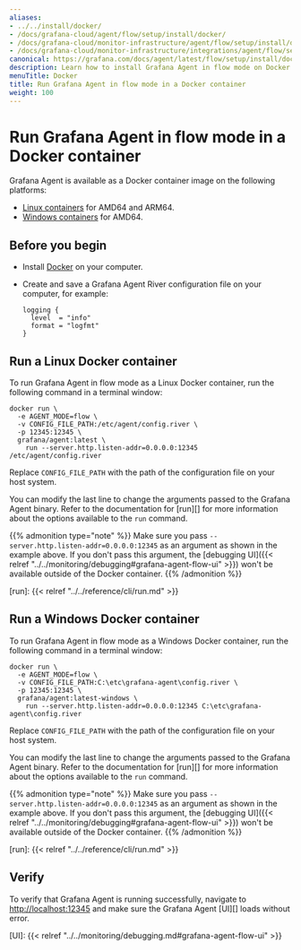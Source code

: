 ```yaml
---
aliases:
- ../../install/docker/
- /docs/grafana-cloud/agent/flow/setup/install/docker/
- /docs/grafana-cloud/monitor-infrastructure/agent/flow/setup/install/docker/
- /docs/grafana-cloud/monitor-infrastructure/integrations/agent/flow/setup/install/docker/
canonical: https://grafana.com/docs/agent/latest/flow/setup/install/docker/
description: Learn how to install Grafana Agent in flow mode on Docker
menuTitle: Docker
title: Run Grafana Agent in flow mode in a Docker container
weight: 100
---
```


# Run Grafana Agent in flow mode in a Docker container

Grafana Agent is available as a Docker container image on the following platforms:

* [Linux containers][] for AMD64 and ARM64.
* [Windows containers][] for AMD64.

[Linux containers]: #run-a-linux-docker-container
[Windows containers]: #run-a-windows-docker-container

## Before you begin

* Install [Docker][] on your computer.
* Create and save a Grafana Agent River configuration file on your computer, for example:

  ```river
  logging {
    level  = "info"
    format = "logfmt"
  }
  ```

[Docker]: https://docker.io

## Run a Linux Docker container

To run Grafana Agent in flow mode as a Linux Docker container, run the following command in a terminal window:

```shell
docker run \
  -e AGENT_MODE=flow \
  -v CONFIG_FILE_PATH:/etc/agent/config.river \
  -p 12345:12345 \
  grafana/agent:latest \
    run --server.http.listen-addr=0.0.0.0:12345 /etc/agent/config.river
```

Replace `CONFIG_FILE_PATH` with the path of the configuration file on your host system.

You can modify the last line to change the arguments passed to the Grafana Agent binary.
Refer to the documentation for [run][] for more information about the options available to the `run` command.

{{% admonition type="note" %}}
Make sure you pass `--server.http.listen-addr=0.0.0.0:12345` as an argument as shown in the example above.
If you don't pass this argument, the [debugging UI]({{< relref "../../monitoring/debugging#grafana-agent-flow-ui" >}}) won't be available outside of the Docker container.
{{% /admonition %}}

[run]: {{< relref "../../reference/cli/run.md" >}}

## Run a Windows Docker container

To run Grafana Agent in flow mode as a Windows Docker container, run the following command in a terminal window:

```shell
docker run \
  -e AGENT_MODE=flow \
  -v CONFIG_FILE_PATH:C:\etc\grafana-agent\config.river \
  -p 12345:12345 \
  grafana/agent:latest-windows \
    run --server.http.listen-addr=0.0.0.0:12345 C:\etc\grafana-agent\config.river
```

Replace `CONFIG_FILE_PATH` with the path of the configuration file on your host system.

You can modify the last line to change the arguments passed to the Grafana Agent binary.
Refer to the documentation for [run][] for more information about the options available to the `run` command.

{{% admonition type="note" %}}
Make sure you pass `--server.http.listen-addr=0.0.0.0:12345` as an argument as shown in the example above.
If you don't pass this argument, the [debugging UI]({{< relref "../../monitoring/debugging#grafana-agent-flow-ui" >}}) won't be available outside of the Docker container.
{{% /admonition %}}

[run]: {{< relref "../../reference/cli/run.md" >}}

## Verify

To verify that Grafana Agent is running successfully, navigate to <http://localhost:12345> and make sure the Grafana Agent [UI][] loads without error.

[UI]: {{< relref "../../monitoring/debugging.md#grafana-agent-flow-ui" >}}
